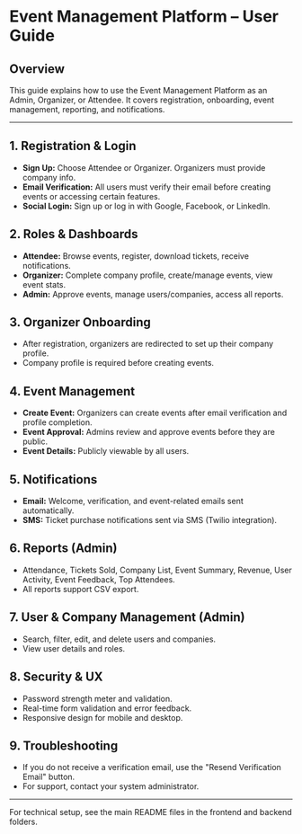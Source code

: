 # Event Management Platform – User Guide

## Overview

This guide explains how to use the Event Management Platform as an Admin, Organizer, or Attendee. It covers registration, onboarding, event management, reporting, and notifications.

---

## 1. Registration & Login

- **Sign Up:** Choose Attendee or Organizer. Organizers must provide company info.
- **Email Verification:** All users must verify their email before creating events or accessing certain features.
- **Social Login:** Sign up or log in with Google, Facebook, or LinkedIn.

## 2. Roles & Dashboards

- **Attendee:** Browse events, register, download tickets, receive notifications.
- **Organizer:** Complete company profile, create/manage events, view event stats.
- **Admin:** Approve events, manage users/companies, access all reports.

## 3. Organizer Onboarding

- After registration, organizers are redirected to set up their company profile.
- Company profile is required before creating events.

## 4. Event Management

- **Create Event:** Organizers can create events after email verification and profile completion.
- **Event Approval:** Admins review and approve events before they are public.
- **Event Details:** Publicly viewable by all users.

## 5. Notifications

- **Email:** Welcome, verification, and event-related emails sent automatically.
- **SMS:** Ticket purchase notifications sent via SMS (Twilio integration).

## 6. Reports (Admin)

- Attendance, Tickets Sold, Company List, Event Summary, Revenue, User Activity, Event Feedback, Top Attendees.
- All reports support CSV export.

## 7. User & Company Management (Admin)

- Search, filter, edit, and delete users and companies.
- View user details and roles.

## 8. Security & UX

- Password strength meter and validation.
- Real-time form validation and error feedback.
- Responsive design for mobile and desktop.

## 9. Troubleshooting

- If you do not receive a verification email, use the "Resend Verification Email" button.
- For support, contact your system administrator.

---

For technical setup, see the main README files in the frontend and backend folders.
